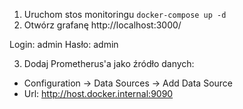 1. Uruchom stos monitoringu `docker-compose up -d `
2. Otwórz grafanę http://localhost:3000/

Login: admin
Hasło: admin

3. Dodaj Prometherus'a jako źródło danych:

* Configuration -> Data Sources -> Add Data Source
* Url: http://host.docker.internal:9090
